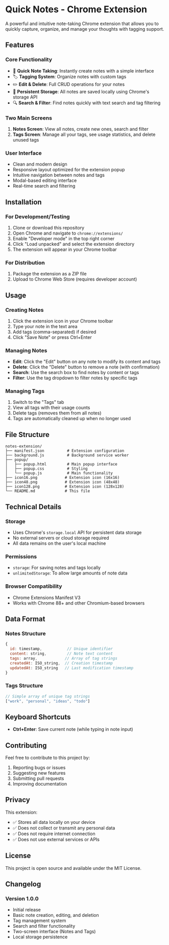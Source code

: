 # Quick Notes - Chrome Extension

A powerful and intuitive note-taking Chrome extension that allows you to quickly capture, organize, and manage your thoughts with tagging support.

## Features

### Core Functionality
- 📝 **Quick Note Taking**: Instantly create notes with a simple interface
- 🏷️ **Tagging System**: Organize notes with custom tags
- ✏️ **Edit & Delete**: Full CRUD operations for your notes
- 💾 **Persistent Storage**: All notes are saved locally using Chrome's storage API
- 🔍 **Search & Filter**: Find notes quickly with text search and tag filtering

### Two Main Screens
1. **Notes Screen**: View all notes, create new ones, search and filter
2. **Tags Screen**: Manage all your tags, see usage statistics, and delete unused tags

### User Interface
- Clean and modern design
- Responsive layout optimized for the extension popup
- Intuitive navigation between notes and tags
- Modal-based editing interface
- Real-time search and filtering

## Installation

### For Development/Testing
1. Clone or download this repository
2. Open Chrome and navigate to `chrome://extensions/`
3. Enable "Developer mode" in the top right corner
4. Click "Load unpacked" and select the extension directory
5. The extension will appear in your Chrome toolbar

### For Distribution
1. Package the extension as a ZIP file
2. Upload to Chrome Web Store (requires developer account)

## Usage

### Creating Notes
1. Click the extension icon in your Chrome toolbar
2. Type your note in the text area
3. Add tags (comma-separated) if desired
4. Click "Save Note" or press Ctrl+Enter

### Managing Notes
- **Edit**: Click the "Edit" button on any note to modify its content and tags
- **Delete**: Click the "Delete" button to remove a note (with confirmation)
- **Search**: Use the search box to find notes by content or tags
- **Filter**: Use the tag dropdown to filter notes by specific tags

### Managing Tags
1. Switch to the "Tags" tab
2. View all tags with their usage counts
3. Delete tags (removes them from all notes)
4. Tags are automatically cleaned up when no longer used

## File Structure

```
notes-extension/
├── manifest.json          # Extension configuration
├── background.js          # Background service worker
├── popup/
│   ├── popup.html         # Main popup interface
│   ├── popup.css          # Styling
│   └── popup.js           # Main functionality
├── icon16.png            # Extension icon (16x16)
├── icon48.png            # Extension icon (48x48)
├── icon128.png           # Extension icon (128x128)
└── README.md             # This file
```

## Technical Details

### Storage
- Uses Chrome's `storage.local` API for persistent data storage
- No external servers or cloud storage required
- All data remains on the user's local machine

### Permissions
- `storage`: For saving notes and tags locally
- `unlimitedStorage`: To allow large amounts of note data

### Browser Compatibility
- Chrome Extensions Manifest V3
- Works with Chrome 88+ and other Chromium-based browsers

## Data Format

### Notes Structure
```javascript
{
  id: timestamp,           // Unique identifier
  content: string,         // Note text content
  tags: array,            // Array of tag strings
  createdAt: ISO_string,  // Creation timestamp
  updatedAt: ISO_string   // Last modification timestamp
}
```

### Tags Structure
```javascript
// Simple array of unique tag strings
["work", "personal", "ideas", "todo"]
```

## Keyboard Shortcuts
- **Ctrl+Enter**: Save current note (while typing in note input)

## Contributing

Feel free to contribute to this project by:
1. Reporting bugs or issues
2. Suggesting new features
3. Submitting pull requests
4. Improving documentation

## Privacy

This extension:
- ✅ Stores all data locally on your device
- ✅ Does not collect or transmit any personal data
- ✅ Does not require internet connection
- ✅ Does not use external services or APIs

## License

This project is open source and available under the MIT License.

## Changelog

### Version 1.0.0
- Initial release
- Basic note creation, editing, and deletion
- Tag management system
- Search and filter functionality
- Two-screen interface (Notes and Tags)
- Local storage persistence
